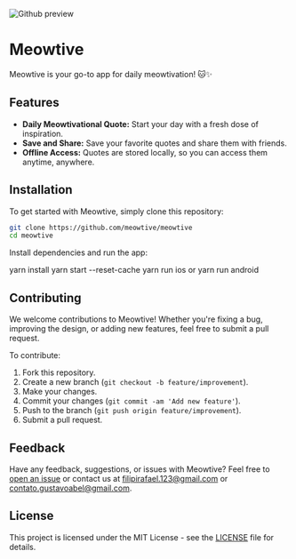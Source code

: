 ![Github preview](https://github.com/user-attachments/assets/123237a1-187a-41fe-a954-00c66d00846f)

# Meowtive

Meowtive is your go-to app for daily meowtivation! 🐱✨

## Features

- **Daily Meowtivational Quote:** Start your day with a fresh dose of inspiration.
- **Save and Share:** Save your favorite quotes and share them with friends.
- **Offline Access:** Quotes are stored locally, so you can access them anytime, anywhere.

## Installation

To get started with Meowtive, simply clone this repository:

```bash
git clone https://github.com/meowtive/meowtive
cd meowtive
```

Install dependencies and run the app:

yarn install
yarn start --reset-cache
yarn run ios or yarn run android

## Contributing

We welcome contributions to Meowtive! Whether you're fixing a bug, improving the design, or adding new features, feel free to submit a pull request.

To contribute:

1. Fork this repository.
2. Create a new branch (`git checkout -b feature/improvement`).
3. Make your changes.
4. Commit your changes (`git commit -am 'Add new feature'`).
5. Push to the branch (`git push origin feature/improvement`).
6. Submit a pull request.

## Feedback

Have any feedback, suggestions, or issues with Meowtive? Feel free to [open an issue](https://github.com/meowtive/meowtive/issues) or contact us at [filipirafael.123@gmail.com](mailto:filipirafael.123@gmail.com) or [contato.gustavoabel@gmail.com](mailto:contato.gustavoabel@gmail.com).

## License

This project is licensed under the MIT License - see the [LICENSE](LICENSE) file for details.
